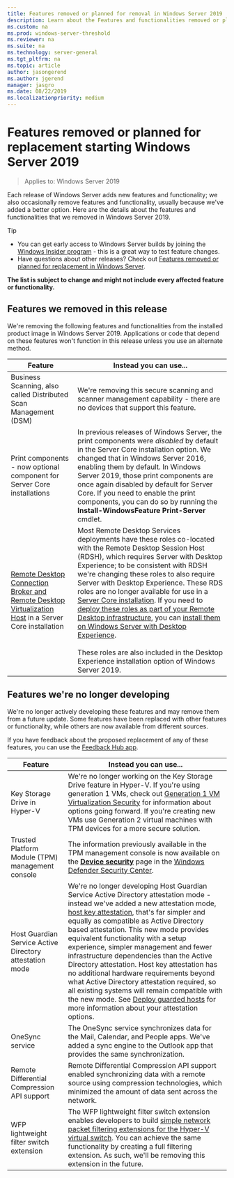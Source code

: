 ```yaml
---
title: Features removed or planned for removal in Windows Server 2019
description: Learn about the Features and functionalities removed or planned for removal starting with Windows Server 2019.
ms.custom: na
ms.prod: windows-server-threshold
ms.reviewer: na
ms.suite: na
ms.technology: server-general
ms.tgt_pltfrm: na
ms.topic: article
author: jasongerend
ms.author: jgerend
manager: jasgro
ms.date: 08/22/2019
ms.localizationpriority: medium
---
```

# Features removed or planned for replacement starting Windows Server 2019

>Applies to: Windows Server 2019

Each release of Windows Server adds new features and functionality; we also occasionally remove features and functionality, usually because we've added a better option. Here are the details about the features and functionalities that we removed in Windows Server 2019.

> [!TIP]
> - You can get early access to Windows Server builds by joining the [Windows Insider program](https://insider.windows.com) - this is a great way to test feature changes.
> - Have questions about other releases? Check out [Features removed or planned for replacement in Windows Server](removed-features.md).

**The list is subject to change and might not include every affected feature or functionality.** 

## Features we removed in this release

We're removing the following features and functionalities from the installed product image in Windows Server 2019. Applications or code that depend on these features won't function in this release unless you use an alternate method.

| Feature	| Instead you can use... |
| --------- | -------------------- |
| Business Scanning, also called Distributed Scan Management (DSM)|We're removing this secure scanning and scanner management capability - there are no devices that support this feature. |
| Print components - now optional component for Server Core installations|In previous releases of Windows Server, the print components were *disabled* by default in the Server Core installation option. We changed that in Windows Server 2016, enabling them by default. In Windows Server 2019, those print components are once again disabled by default for Server Core. If you need to enable the print components, you can do so by running the **Install-WindowsFeature Print-Server** cmdlet. |
| [Remote Desktop Connection Broker and Remote Desktop Virtualization Host](../remote/remote-desktop-services/desktop-hosting-service.md) in a Server Core installation|Most Remote Desktop Services deployments have these roles co-located with the Remote Desktop Session Host (RDSH), which requires Server with Desktop Experience; to be consistent with RDSH we're changing these roles to also require Server with Desktop Experience. These RDS roles are no longer available for use in a [Server Core installation](../administration/server-core/what-is-server-core.md). If you need to [deploy these roles as part of your Remote Desktop infrastructure](../remote/remote-desktop-services/rds-deploy-infrastructure.md), you can [install them on Windows Server with Desktop Experience](../get-started/getting-started-with-server-with-desktop-experience.md). <br/><br/>These roles are also included in the Desktop Experience installation option of Windows Server 2019. |

## Features we're no longer developing

We're no longer actively developing these features and may remove them from a future update. Some features have been replaced with other features or functionality, while others are now available from different sources. 

If you have feedback about the proposed replacement of any of these features, you can use the [Feedback Hub app](https://support.microsoft.com/help/4021566/windows-10-send-feedback-to-microsoft-with-feedback-hub-app). 

| Feature	  | Instead you can use... |
| ----------- | --------------------- |
| Key Storage Drive in Hyper-V|We're no longer working on the Key Storage Drive feature in Hyper-V. If you're using generation 1 VMs, check out [Generation 1 VM Virtualization Security](../virtualization/hyper-v/learn-more/generation-1-virtual-machine-security-settings-for-hyper-v.md) for information about options going forward. If you're creating new VMs use Generation 2 virtual machines with TPM devices for a more secure solution. |
| Trusted Platform Module (TPM) management console|The information previously available in the TPM management console is now available on the [**Device security**](https://docs.microsoft.com/windows/security/threat-protection/windows-defender-security-center/wdsc-device-security) page in the [Windows Defender Security Center](https://docs.microsoft.com/windows/security/threat-protection/windows-defender-security-center/windows-defender-security-center). |
| Host Guardian Service Active Directory attestation mode|We're no longer developing Host Guardian Service Active Directory attestation mode - instead we've added a new attestation mode, [host key attestation](../security/guarded-fabric-shielded-vm/guarded-fabric-create-host-key.md), that's far simpler and equally as compatible as Active Directory based attestation.  This new mode provides equivalent functionality with a setup experience, simpler management and fewer infrastructure dependencies than the Active Directory attestation. Host key attestation has no additional hardware requirements beyond what Active Directory attestation required, so all existing systems will remain compatible with the new mode. See [Deploy guarded hosts](../security/guarded-fabric-shielded-vm/guarded-fabric-configure-hgs-with-authorized-hyper-v-hosts.md) for more information about your attestation options. |
| OneSync service | The OneSync service synchronizes data for the Mail, Calendar, and People apps. We've added a sync engine to the Outlook app that provides the same synchronization. |
| Remote Differential Compression API support | Remote Differential Compression API support enabled synchronizing data with a remote source using compression technologies, which minimized the amount of data sent across the network. |
| WFP lightweight filter switch extension | The WFP lightweight filter switch extension enables developers to build [simple network packet filtering extensions for the Hyper-V virtual switch](https://docs.microsoft.com/windows-hardware/drivers/network/using-virtual-switch-filtering). You can achieve the same functionality by creating a full filtering extension. As such, we'll be removing this extension in the future. |

